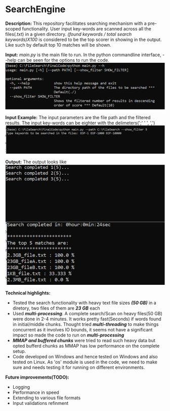 # SearchEngine
**Description:**  This repository facilitates searching mechanism with a pre-scoped functionality. User input key-words are scanned across all the files(.txt) in a given directory.
                  *(found keywords / total search keywords)X100* is considered to be the top scorer in showing in the output. Like such by default top 10 matches will be shown.
          
**Input:**        *main.py* is the main file to run. In the python commandline interface, --help can be seen for the options to run the code.
                  ![](Images/help.JPG)      

**Input Example:**  The input parameters are the file path and the filtered results. The input key-words can be eighter with the delimeters(';' ' ', ',')
                  ![](Images/input.JPG)  
                  
**Output:**       The output looks like
                  ![](Images/output.JPG) 
                    
                  
**Technical highlights:**   
* Tested the search functionality with heavy text file sizes ***(50 GB)*** in a diretory, two files of them are ***23 GB*** each
* Used ***multi-processing***. A complete search/Scan on heavy files(50 GB) were done in 2-4 minutes. It works pretty fast(Seconds) if words found in initial/middle chunks. Thought tried ***multi-threading*** to make things concurrent as it involves IO bounds, it seems not have a significant impact so made the code to run on  ***multi-processing***
* ***MMAP and buffered chunks*** were tried to read such heavy data but opted bufferd chunks as MMAP has low performance on the complete setup.
* Code developed on Windows and hence tested on Windows and also tested on Linux. As 'os' module is used in the code, we need to make sure and needs testing it for running on different environments.
                   
                   
**Future improvements(TODO):**   
* Logging
* Performance in speed
* Extending to various file formats
* Input validations refinment
